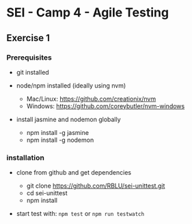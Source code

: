 # SEI - Camp 4 - Agile Testing
## Exercise 1

### Prerequisites
- git installed

- node/npm installed (ideally using nvm)
    - Mac/Linux: https://github.com/creationix/nvm
    - Windows: https://github.com/coreybutler/nvm-windows

- install jasmine and nodemon globally    
    - npm install -g jasmine
    - npm install -g nodemon

### installation
- clone from github and get dependencies 
    - git clone https://github.com/RBLU/sei-unittest.git
    - cd sei-unittest
    - npm install

- start test with: `npm test` or `npm run testwatch`